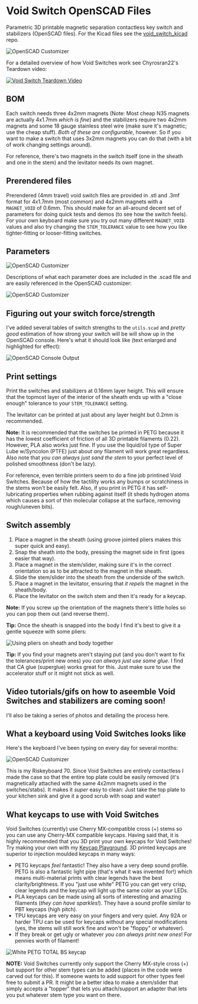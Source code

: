 # Void Switch OpenSCAD Files
Parametric 3D printable magnetic separation contactless key switch and stabilizers (OpenSCAD files).  For the Kicad files see the [void_switch_kicad](https://github.com/riskable/void_switch_kicad) repo.

![OpenSCAD Customizer](/assets/images/assembled_switch.gif)

For a detailed overview of how Void Switches work see Chyrosran22's Teardown video:

[![Void Switch Teardown Video](/assets/images/chyrosran22_teardown.jpg)](https://youtu.be/H_Ym9528awM)

## BOM
Each switch needs three 4x2mm magnets (Note: Most cheap N35 magnets are actually 4x1.7mm *which is fine*) and the stabilizers require two 4x2mm magnets and some 18 gauge stainless steel wire (make sure it's magnetic; use the cheap stuff).  *Both of these are configurable*, however.  So if you want to make a switch that uses 3x2mm magnets you can do that (with a bit of work changing settings around).

For reference, there's two magnets in the switch itself (one in the sheath and one in the stem) and the levitator needs its own magnet.

## Prerendered files
Prerendered (4mm travel) void switch files are provided in .stl and .3mf format for 4x1.7mm (most common) and 4x2mm magnets with a `MAGNET_VOID` of 0.6mm.  This should make for an all-around decent set of parameters for doing quick tests and demos (to see how the switch feels).  For your own keyboard make sure you try out many different `MAGNET_VOID` values and also try changing the `STEM_TOLERANCE` value to see how you like tighter-fitting or looser-fitting switches.

## Parameters

![OpenSCAD Customizer](/assets/images/tunable_switch_parameters.jpg)

Descriptions of what each parameter does are included in the .scad file and are easily referenced in the OpenSCAD customizer:

![OpenSCAD Customizer](/assets/images/openscad_customizer.png)

## Figuring out your switch force/strength
I've added several tables of switch strengths to the `utils.scad` and *pretty good* estimation of how strong your switch will be will show up in the OpenSCAD console.  Here's what it should look like (text enlarged and highlighted for effect):

![OpenSCAD Console Output](/assets/images/void_switch_console_strength.png)

## Print settings
Print the switches and stabilizers at 0.16mm layer height.  This will ensure that the topmost layer of the interior of the sheath ends up with a "close enough" tolerance to your `STEM_TOLERANCE` setting.

The levitator can be printed at just about any layer height but 0.2mm is recommended.

**Note:** It is recommended that the switches be printed in PETG because it has the lowest coefficient of friction of all 3D printable filaments (0.22).  However, PLA also works just fine.  If you use the liquid/oil type of Super Lube w/Syncolon (PTFE) just about *any* filament will work great regardless.  Also note that *you can always just sand the stem* to your perfect level of polished smoothness (don't be lazy).

For reference, even terrible printers seem to do a fine job printined Void Switches.  Because of how the tactility works any bumps or scratchiness in the stems won't be easily felt.  Also, if you print in PETG it has self-lubricating properties when rubbing against itself (it sheds hydrogen atoms which causes a sort of thin molecular collapse at the surface, removing rough/uneven bits).

## Switch assembly
1. Place a magnet in the sheath (using groove jointed pliers makes this super quick and easy).
2. Snap the sheath into the body, pressing the magnet side in first (goes easier that way).
3. Place a magnet in the stem/slider, making sure it's in the correct orientation so as to be attracted to the magnet in the sheath.
4. Slide the stem/slider into the sheath from the underside of the switch.
5. Place a magnet in the levitator, ensuring that *it repels* the magnet in the sheath/body.
6. Place the levitator on the switch stem and then it's ready for a keycap.

**Note:** If you screw up the orientation of the magnets there's little holes so you can pop them out (and reverse them).

**Tip:** Once the sheath is snapped into the body I find it's best to give it a gentle squeeze with some pliers:

![Using pliers on sheath and body together](/assets/images/switch_assembly2.jpg)

**Tip:** If you find your magnets aren't staying put (and you don't want to fix the tolerances/print new ones) *you can always just use some glue*.  I find that CA glue (superglue) works great for this.  Just make sure to use the accelerator stuff or it might not stick as well.

## Video tutorials/gifs on how to aseemble Void Switches and stabilizers are coming soon!

I'll also be taking a series of photos and detailing the process here.

## What a keyboard using Void Switches looks like
Here's the keyboard I've been typing on every day for several months:

![OpenSCAD Customizer](/assets/images/riskeyboard_70_top_removal.gif)

This is my Riskeyboard 70.  Since Void Switches are entirely contactless I made the case so that the entire top plate could be easily removed (it's magnetically attached with the same 4x2mm magnets used in the switches/stabs).  It makes it *super* easy to clean: Just take the top plate to your kitchen sink and give it a good scrub with soap and water!

## What keycaps to use with Void Switches

Void Switches (currently) use Cherry MX-compatible cross (+) stems so you can use any Cherry-MX compatible keycaps.  Having said that, it is highly recommended that you 3D print your own keycaps for Void Switches!  Try making your own with my [Keycap Playground](https://github.com/riskable/keycap_playground).  3D printed keycaps are superior to injection moulded keycaps in many ways:

 * PETG keycaps _feel_ fantastic!  They also have a very deep sound profile.  PETG is also a fantastic light pipe (that's what it was invented for!) which means multi-material prints with clear legends have the best clarity/brightness.  If you "just use white" PETG you can get very crisp, clear legends and the keycap will light up the same color as your LEDs.
 * PLA keycaps can be made using all sorts of interesting and amazing filaments (_they can have sparkles!_).  They have a sound profile similar to PBT keycaps (high pitch).
 * TPU keycaps are very easy on your fingers and very quiet.  Any 92A or harder TPU can be used for keycaps without any special modifications (yes, the stems will still work fine and won't be "floppy" or whatever).
 * If they break or get ugly or whatever _you can always print new ones_!  For pennies worth of filament!

![White PETG TOTAL BS keycap](/assets/images/total_bs_keycap.jpg)

**NOTE:** Void Switches currently only support the Cherry MX-style cross (+) but support for other stem types can be added (places in the code were carved out for this).  If someone wants to add support for other types feel free to submit a PR.  It might be a better idea to make a stem/slider that simply accepts a "topper" that lets you attach/support an adapter that lets you put whatever stem type you want on there.
